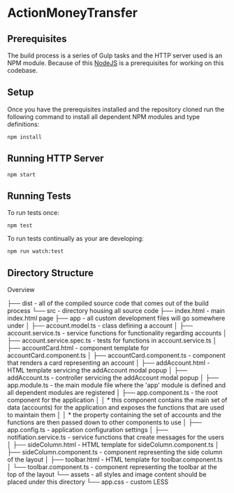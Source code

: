 # ActionMoneyTransfer

## Prerequisites

The build process is a series of Gulp tasks and the HTTP server used is an NPM module.  Because of this [NodeJS](https://nodejs.org/en/download/) is a prerequisites for working on this codebase.

## Setup

Once you have the prerequisites installed and the repository cloned run the following command to install all dependent NPM modules and type definitions:

```
npm install
```

## Running HTTP Server

```
npm start
```

## Running Tests

To run tests once:

```
npm test
```

To run tests continually as your are developing:
```
npm run watch:test
```

## Directory Structure

Overview

  ├── dist                              - all of the compiled source code that comes out of the build process
  └── src                               - directory housing all source code
      ├── index.html                    - main index.html page
      ├── app                           - all custom development files will go somewhere under 
      │   ├── account.model.ts          - class defining a account
      │   ├── account.service.ts        - service functions for functionality regarding accounts
      │   ├── account.service.spec.ts   - tests for functions in account.service.ts
      │   ├── accountCard.html          - component template for accountCard.component.ts
      │   ├── accountCard.component.ts  - component that renders a card representing an account
      │   ├── addAccount.html           - HTML template servicing the addAccount modal popup
      │   ├── addAccount.ts             - controller servicing the addAccount modal popup
      │   ├── app.module.ts             - the main module file where the 'app' module is defined and all dependent modules are registered
      │   ├── app.component.ts          - the root component for the application
      │   │                               * this component contains the main set of data (accounts) for the application and exposes the functions that are used to maintain them
      │   │                               * the property containing the set of accounts and the functions are then passed down to other components to use
      │   ├── app.config.ts             - application configuration settings
      │   ├── notifiation.service.ts    - service functions that create messages for the users
      │   ├── sideColumn.html           - HTML template for sideColumn.component.ts
      │   ├── sideColumn.component.ts   - component representing the side column of the layout
      │   ├── toolbar.html              - HTML template for toolbar.component.ts
      │   └── toolbar.component.ts      - component representing the toolbar at the top of the layout 
      └── assets                        - all styles and image content should be placed under this directory
          └── app.css                   - custom LESS
